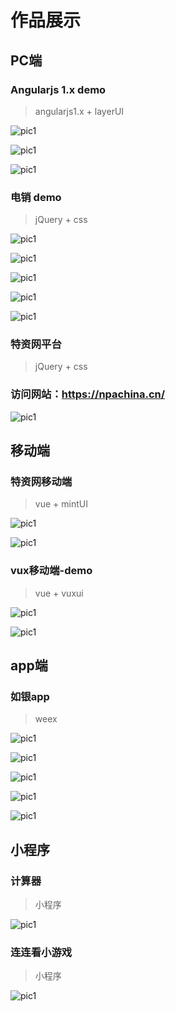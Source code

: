 # 作品展示

## PC端

### Angularjs 1.x demo
> angularjs1.x + layerUI


![pic1](https://github.com/lovlin1990/showProject/blob/master/angular%2BlayerUI/zx-demo.jpg)

![pic1](https://github.com/lovlin1990/showProject/blob/master/angular%2BlayerUI/zx-dw.png)

![pic1](https://github.com/lovlin1990/showProject/blob/master/angular%2BlayerUI/zx-hd.png)


### 电销 demo
> jQuery + css


![pic1](https://github.com/lovlin1990/showProject/blob/master/jQuery%2Bcss3/dx-1.png)

![pic1](https://github.com/lovlin1990/showProject/blob/master/jQuery%2Bcss3/dx-2.png)

![pic1](https://github.com/lovlin1990/showProject/blob/master/jQuery%2Bcss3/dx-3.png)

![pic1](https://github.com/lovlin1990/showProject/blob/master/jQuery%2Bcss3/dx-4.png)

![pic1](https://github.com/lovlin1990/showProject/blob/master/jQuery%2Bcss3/dx-chart.png)


### 特资网平台
> jQuery + css
### 访问网站：https://npachina.cn/

![pic1](https://github.com/lovlin1990/showProject/blob/master/jQuery%2Bcss/tzw-index.png)



## 移动端

### 特资网移动端
> vue + mintUI

![pic1](https://github.com/lovlin1990/showProject/blob/master/vue%2BmintUI/wx-1.jpg)

![pic1](https://github.com/lovlin1990/showProject/blob/master/vue%2BmintUI/wx-2.jpg)



### vux移动端-demo
> vue + vuxui

![pic1](https://github.com/lovlin1990/showProject/blob/master/vue%2Bvuxui/vux1.jpg)

![pic1](https://github.com/lovlin1990/showProject/blob/master/vue%2Bvuxui/vux2.jpg)


## app端

### 如银app
> weex

![pic1](https://github.com/lovlin1990/showProject/blob/master/weex/weex-1.png)

![pic1](https://github.com/lovlin1990/showProject/blob/master/weex/weex-flight.jpg)

![pic1](https://github.com/lovlin1990/showProject/blob/master/weex/weex-hotel1.jpg)

![pic1](https://github.com/lovlin1990/showProject/blob/master/weex/weex-hotel2.jpg)

![pic1](https://github.com/lovlin1990/showProject/blob/master/weex/weex-hotel3.jpg)




## 小程序

### 计算器
> 小程序

![pic1](https://github.com/lovlin1990/showProject/blob/master/xcx/xcx-j.jpg)


### 连连看小游戏
> 小程序

![pic1](https://github.com/lovlin1990/showProject/blob/master/xcx/xcx-x.jpg)

